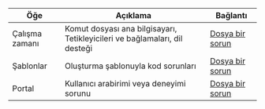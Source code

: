 | Öğe | Açıklama | Bağlantı |
| --- | --- | --- |
| Çalışma zamanı |Komut dosyası ana bilgisayarı, Tetikleyicileri ve bağlamaları, dil desteği |[Dosya bir sorun](https://github.com/Azure/azure-webjobs-sdk-script/issues) |
| Şablonlar |Oluşturma şablonuyla kod sorunları |[Dosya bir sorun](https://github.com/Azure/azure-webjobs-sdk-templates/issues) |
| Portal |Kullanıcı arabirimi veya deneyimi sorunu |[Dosya bir sorun](https://github.com/ProjectKudu/AzureFunctionsPortal/issues) |

